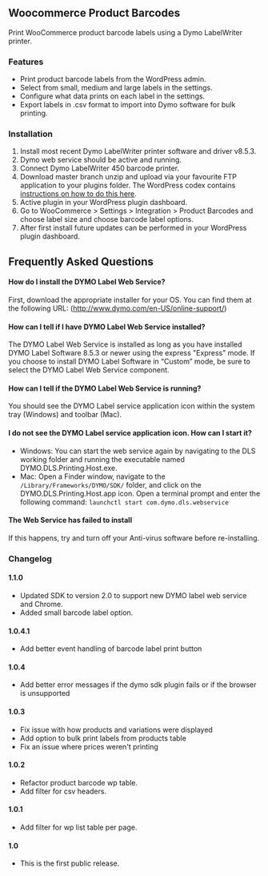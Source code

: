 ## Woocommerce Product Barcodes

Print WooCommerce product barcode labels using a Dymo LabelWriter printer.

### Features

- Print product barcode labels from the WordPress admin.
- Select from small, medium and large labels in the settings.
- Configure what data prints on each label in the settings.
- Export labels in .csv format to import into Dymo software for bulk printing.

### Installation

1. Install most recent Dymo LabelWriter printer software and driver v8.5.3.
2. Dymo web service should be active and running.
3. Connect Dymo LabelWriter 450 barcode printer. 
4. Download master branch unzip and upload via your favourite FTP application to your plugins folder. The WordPress codex contains [instructions on how to do this here](https://codex.wordpress.org/Managing_Plugins#Manual_Plugin_Installation).
5. Active plugin in your WordPress plugin dashboard.
6. Go to WooCommerce > Settings > Integration > Product Barcodes and choose label size and choose barcode label options.
7. After first install future updates can be performed in your WordPress plugin dashboard.

## Frequently Asked Questions

#### How do I install the DYMO Label Web Service?

First, download the appropriate installer for your OS. You can find them at the following URL: (http://www.dymo.com/en-US/online-support/)

#### How can I tell if I have DYMO Label Web Service installed?

The DYMO Label Web Service is installed as long as you have installed DYMO Label Software 8.5.3 or newer using the express "Express" mode. If you choose to install DYMO Label Software in “Custom” mode, be sure to select the DYMO Label Web Service component.

#### How can I tell if the DYMO Label Web Service is running?

You should see the DYMO Label service application icon within the system tray (Windows) and toolbar (Mac).

#### I do not see the DYMO Label service application icon. How can I start it?

- Windows: You can start the web service again by navigating to the DLS working folder and running the executable named DYMO.DLS.Printing.Host.exe.
- Mac: Open a Finder window, navigate to the `/Library/Frameworks/DYMO/SDK/` folder, and click on the DYMO.DLS.Printing.Host.app icon. Open a terminal prompt and enter the following command: `launchctl start com.dymo.dls.webservice`

#### The Web Service has failed to install

If this happens, try and turn off your Anti-virus software before re-installing.

### Changelog

#### 1.1.0
* Updated SDK to version 2.0 to support new DYMO label web service and Chrome.
* Added small barcode label option.

#### 1.0.4.1
* Add better event handling of barcode label print button

#### 1.0.4
* Add better error messages if the dymo sdk plugin fails or if the browser is unsupported

#### 1.0.3
* Fix issue with how products and variations were displayed
* Add option to bulk print labels from products table
* Fix an issue where prices weren't printing

#### 1.0.2
* Refactor product barcode wp table.
* Add filter for csv headers.

#### 1.0.1
* Add filter for wp list table per page.

#### 1.0
* This is the first public release.
